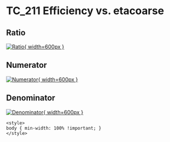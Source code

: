 # TC_211 Efficiency vs. etacoarse

## Ratio

[![Ratio](../mtv/var/TC_211_eff_etacoarse.png){ width=600px }](../mtv/var/TC_211_eff_etacoarse.pdf)

## Numerator

[![Numerator](../mtv/num/TC_211_eff_etacoarse_num.png){ width=600px }](../mtv/num/TC_211_eff_etacoarse_num.pdf)

## Denominator

[![Denominator](../mtv/den/TC_211_eff_etacoarse_den.png){ width=600px }](../mtv/den/TC_211_eff_etacoarse_den.pdf)


``` {=html}
<style>
body { min-width: 100% !important; }
</style>
```
